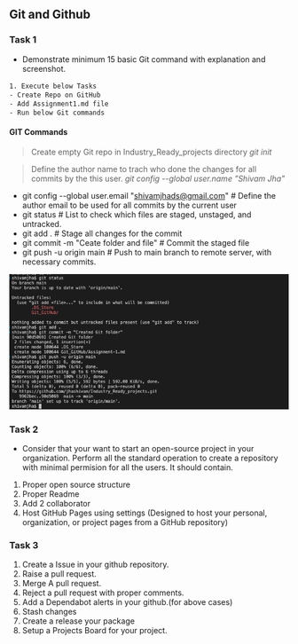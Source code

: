 ## Git and Github

### Task 1
- Demonstrate minimum 15 basic Git command with explanation and screenshot.
```git
1. Execute below Tasks 
- Create Repo on GitHub
- Add Assignment1.md file
- Run below Git commands 

```
#### GIT Commands

> Create empty Git repo in Industry_Ready_projects directory
   *git init* 

> Define the author name to trach who done the changes for all commits by the this user.
   *git config --global user.name "Shivam Jha"*
   
   - git config --global user.email "shivamjhads@gmail.com" # Define the author email to be used for all commits by the current user
   - git status # List to check which files are staged, unstaged, and untracked.
   - git add .  # Stage all changes for the commit
   - git commit -m "Ceate folder and file"   # Commit the staged file
   - git push -u origin main  # Push to main branch to remote server, with necessary commits. 


![image](https://github.com/jhashivam/Industry_Ready_projects/blob/bb0536ff79a01c0e4d585fe8b9a1d8de434ccc21/Git_GitHub/git_01.png)

### Task 2 
- Consider that your want to start an open-source project in your organization. Perform all the standard operation to create a repository with minimal permision for all the users. It should contain.
1. Proper open source structure 
2. Proper Readme
3. Add 2 collaborator 
4. Host GitHub Pages using settings (Designed to host your personal, organization, or project pages from a GitHub repository)

### Task 3 
1. Create a Issue in your github repository.
2. Raise a pull request.
3. Merge A pull request.
4. Reject a pull request with proper comments.
5. Add a Dependabot alerts in your github.(for above cases)
6. Stash changes
7. Create a release your package
8. Setup a Projects Board for your project.